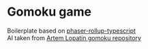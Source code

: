 # Gomoku game

Boilerplate based on [phaser-rollup-typescript](https://github.com/geocine/phaser3-rollup-typescript#readme)\
AI taken from [Artem Lopatin gomoku repository](https://github.com/artemlopatin/gomoku)
